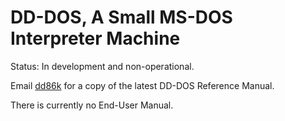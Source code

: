 # DD-DOS, A Small MS-DOS Interpreter Machine

Status: In development and non-operational.

Email [dd86k](mailto:devddstuff@gmail.com) for a copy of the latest DD-DOS Reference Manual.

There is currently no End-User Manual.